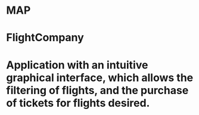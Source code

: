 # MAP
# FlightCompany 
# Application with an intuitive graphical interface, which allows the filtering of flights, and the purchase of tickets for flights desired.
